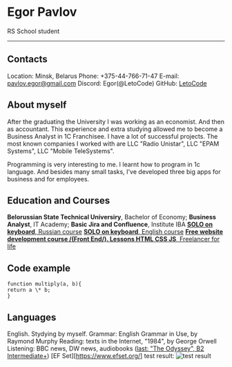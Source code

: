 # Egor Pavlov

RS School student

---

## Contacts

Location: Minsk, Belarus
Phone: +375-44-766-71-47
E-mail: pavlov.egor@gmail.com
Discord: Egor(@LetoCode)
GitHub: [LetoCode](https://github.com/LetoCode)

## About myself

After the graduating the University I was working as an economist. And then as accountant.
This experience and extra studying allowed me to become a Business Analyst in 1C Franchisee.
I have a lot of successful projects. The most known companies I worked with are LLC "Radio Unistar",
LLC "EPAM Systems", LLC "Mobile TeleSystems".

Programming is very interesting to me. I learnt how to program in 1c language. And besides many small tasks, I've developed three big apps for business and for employees.

## Education and Courses

**Belorussian State Technical Universiry**, Bachelor of Economy;
**Business Analyst**, IT Academy;
**Basic Jira and Confluence**, Institute IBA
[**SOLO on keyboard**, Russian course](https://solo.nabiraem.ru/study/rus)
[**SOLO on keyboard**, English course](https://solo.nabiraem.ru/study/eng)
[**Free website development course /(Front End/). Lessons HTML CSS JS**, Freelanсer for life](https://www.youtube.com/playlist?list=PLM6XATa8CAG4F9nAIYNS5oAiPotxwLFIr)

## Code example

```JS
function multiply(a, b){
return a \* b;
}

```

## Languages

English. Stydying by myself.
Grammar: English Grammar in Use, by Raymond Murphy
Reading: texts in the Internet, "1984", by George Orwell
Listening: BBC news, DW news, audiobooks ([last: "The Odyssey", B2 Intermediate+](https://english-e-reader.net/book/the-odyssey-homer))
[EF Set][https://www.efset.org/] test result:
![test result](/img/)
